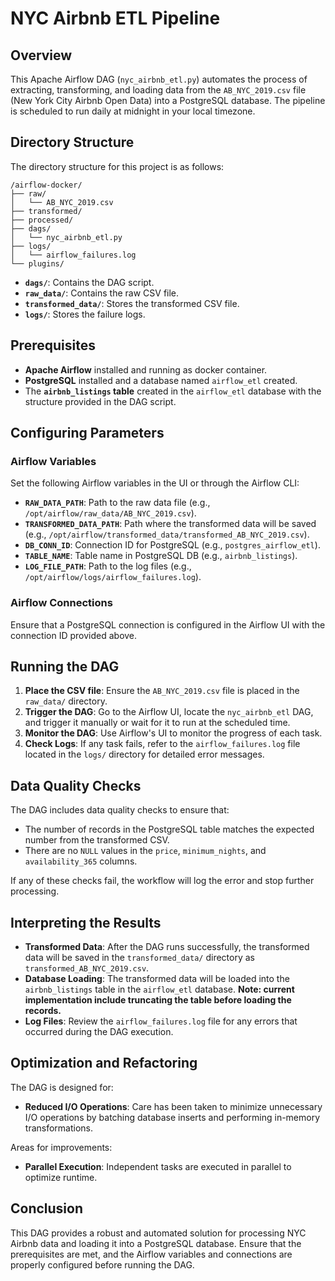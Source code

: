 # NYC Airbnb ETL Pipeline

## Overview

This Apache Airflow DAG (`nyc_airbnb_etl.py`) automates the process of extracting, transforming, and loading data from the `AB_NYC_2019.csv` file (New York City Airbnb Open Data) into a PostgreSQL database. The pipeline is scheduled to run daily at midnight in your local timezone.

## Directory Structure

The directory structure for this project is as follows:
```
/airflow-docker/
├── raw/
│   └── AB_NYC_2019.csv
├── transformed/
├── processed/
├── dags/
│   └── nyc_airbnb_etl.py
├── logs/
│   └── airflow_failures.log
└── plugins/
```
- **`dags/`**: Contains the DAG script.
- **`raw_data/`**: Contains the raw CSV file.
- **`transformed_data/`**: Stores the transformed CSV file.
- **`logs/`**: Stores the failure logs.

## Prerequisites

- **Apache Airflow** installed and running as docker container.
- **PostgreSQL** installed and a database named `airflow_etl` created.
- The **`airbnb_listings` table** created in the `airflow_etl` database with the structure provided in the DAG script.

## Configuring Parameters

### Airflow Variables

Set the following Airflow variables in the UI or through the Airflow CLI:

- **`RAW_DATA_PATH`**: Path to the raw data file (e.g., `/opt/airflow/raw_data/AB_NYC_2019.csv`).
- **`TRANSFORMED_DATA_PATH`**: Path where the transformed data will be saved (e.g., `/opt/airflow/transformed_data/transformed_AB_NYC_2019.csv`).
- **`DB_CONN_ID`**: Connection ID for PostgreSQL (e.g., `postgres_airflow_etl`).
- **`TABLE_NAME`**: Table name in PostgreSQL DB (e.g., `airbnb_listings`).
- **`LOG_FILE_PATH`**: Path to the log files (e.g., `/opt/airflow/logs/airflow_failures.log`).

### Airflow Connections

Ensure that a PostgreSQL connection is configured in the Airflow UI with the connection ID provided above.

## Running the DAG

1. **Place the CSV file**: Ensure the `AB_NYC_2019.csv` file is placed in the `raw_data/` directory.
2. **Trigger the DAG**: Go to the Airflow UI, locate the `nyc_airbnb_etl` DAG, and trigger it manually or wait for it to run at the scheduled time.
3. **Monitor the DAG**: Use Airflow's UI to monitor the progress of each task.
4. **Check Logs**: If any task fails, refer to the `airflow_failures.log` file located in the `logs/` directory for detailed error messages.

## Data Quality Checks

The DAG includes data quality checks to ensure that:

- The number of records in the PostgreSQL table matches the expected number from the transformed CSV.
- There are no `NULL` values in the `price`, `minimum_nights`, and `availability_365` columns.

If any of these checks fail, the workflow will log the error and stop further processing.

## Interpreting the Results

- **Transformed Data**: After the DAG runs successfully, the transformed data will be saved in the `transformed_data/` directory as `transformed_AB_NYC_2019.csv`.
- **Database Loading**: The transformed data will be loaded into the `airbnb_listings` table in the `airflow_etl` database. **Note: current implementation include truncating the table before loading the records.**
- **Log Files**: Review the `airflow_failures.log` file for any errors that occurred during the DAG execution.

## Optimization and Refactoring

The DAG is designed for:

- **Reduced I/O Operations**: Care has been taken to minimize unnecessary I/O operations by batching database inserts and performing in-memory transformations.

Areas for improvements: 

- **Parallel Execution**: Independent tasks are executed in parallel to optimize runtime.

## Conclusion

This DAG provides a robust and automated solution for processing NYC Airbnb data and loading it into a PostgreSQL database. Ensure that the prerequisites are met, and the Airflow variables and connections are properly configured before running the DAG.
